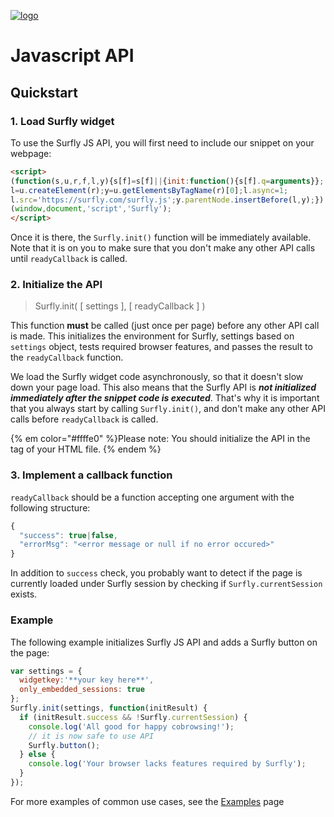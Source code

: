 <a href="https://www.surfly.com/">![logo](images/logosmall.png)</a>
# Javascript API

## Quickstart
### 1. Load Surfly widget

To use the Surfly JS API, you will first need to include our snippet on your webpage:

```html
<script>
(function(s,u,r,f,l,y){s[f]=s[f]||{init:function(){s[f].q=arguments}};
l=u.createElement(r);y=u.getElementsByTagName(r)[0];l.async=1;
l.src='https://surfly.com/surfly.js';y.parentNode.insertBefore(l,y);})
(window,document,'script','Surfly');
</script>
```

Once it is there, the `Surfly.init()` function will be immediately available. Note that it is on you to make sure that you don't make any other API calls until `readyCallback` is called.

### 2. Initialize the API

> Surfly.init( [ settings ], [ readyCallback ] )

This function **must** be called (just once per page) before any other API call is made. This initializes the environment for Surfly, settings based on `settings` object, tests required browser features, and passes the result to the `readyCallback` function.

We load the Surfly widget code asynchronously, so that it doesn't slow down your page load. This also means that the Surfly API is _**not initialized immediately after the snippet code is executed**_. That's why it is important that you always start by calling `Surfly.init()`, and don't make any other API calls before `readyCallback` is called.

{% em color="#ffffe0" %}Please note: You should initialize the API in the <head> tag of your HTML file. {% endem %}

### 3. Implement a callback function

`readyCallback` should be a function accepting one argument with the following structure:

```javascript
{
  "success": true|false,
  "errorMsg": "<error message or null if no error occured>"
}
```

In addition to `success` check, you probably want to detect if the page is currently loaded under Surfly session by checking if `Surfly.currentSession` exists.

### Example

The following example initializes Surfly JS API and adds a Surfly button on the page:

```javascript
var settings = {
  widgetkey:'**your key here**',
  only_embedded_sessions: true
};
Surfly.init(settings, function(initResult) {
  if (initResult.success && !Surfly.currentSession) {
    console.log('All good for happy cobrowsing!');
    // it is now safe to use API
    Surfly.button();
  } else {
    console.log('Your browser lacks features required by Surfly');
  }
});
```

For more examples of common use cases, see the [Examples](javascript-api/examples.md) page
